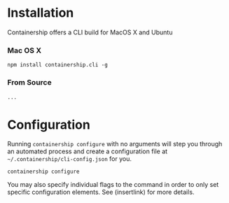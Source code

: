 # Installation

Containership offers a CLI build for MacOS X and Ubuntu

### Mac OS X

```
npm install containership.cli -g
```

### From Source

```
...
```

# Configuration

Running `containership configure` with no arguments will step you through an automated process and create a configuration file at `~/.containership/cli-config.json` for you.

```
containership configure
```

You may also specify individual flags to the command in order to only set specific configuration elements. See \(insertlink\) for more details.

